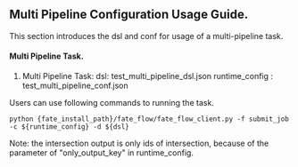 ## Multi Pipeline Configuration Usage Guide.

This section introduces the dsl and conf for usage of a multi-pipeline task.

#### Multi Pipeline Task.

1. Multi Pipeline Task:
    dsl: test_multi_pipeline_dsl.json
    runtime_config : test_multi_pipeline_conf.json

Users can use following commands to running the task.

    python {fate_install_path}/fate_flow/fate_flow_client.py -f submit_job -c ${runtime_config} -d ${dsl}

Note: the intersection output is only ids of intersection, because of the parameter of "only_output_key" in runtime_config.  

